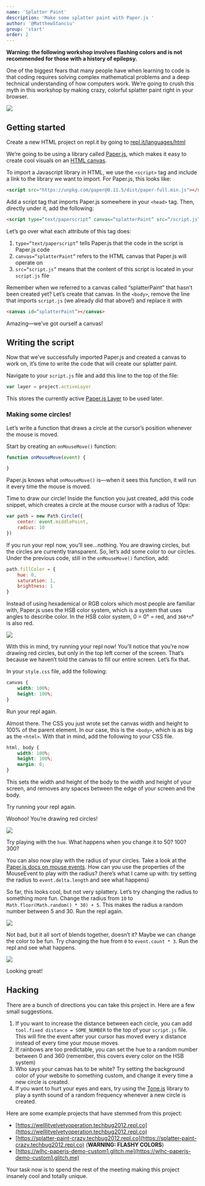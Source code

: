 ```yaml
---
name: 'Splatter Paint'
description: 'Make some splatter paint with Paper.js '
author: '@MatthewStanciu'
group: 'start'
order: 2
---
```


**Warning: the following workshop involves flashing colors and is not recommended for those with a history of epilepsy.**

One of the biggest fears that many people have when learning to code is that coding requires solving complex mathematical problems and a deep technical understanding of how computers work. We’re going to crush this myth in this workshop by making crazy, colorful splatter paint right in your browser.

![](img/demo.PNG)

## Getting started
Create a new HTML project on repl.it by going to [repl.it/languages/html](https://repl.it/languages/html)

We’re going to be using a library called [Paper.js](http://paperjs.org), which makes it easy to create cool visuals on an [HTML canvas](https://www.w3schools.com/html/html5_canvas.asp).

To import a Javascript library in HTML, we use the `<script>` tag and include a link to the library we want to import. For Paper.js, this looks like:

```html
<script src="https://unpkg.com/paper@0.11.5/dist/paper-full.min.js"></script>
```

Add a script tag that imports Paper.js somewhere in your `<head>` tag. Then, directly under it, add the following:

```html
<script type=“text/paperscript” canvas=“splatterPaint” src=“/script.js”></script>
```

Let’s go over what each attribute of this tag does:

1. `type=“text/paperscript”` tells Paper.js that the code in the script is Paper.js code
2. `canvas=“splatterPaint”` refers to the HTML canvas that Paper.js will operate on
3. `src=“script.js”` means that the content of this script is located in your `script.js` file

Remember when we referred to a canvas called “splatterPaint” that hasn’t been created yet? Let’s create that canvas. In the `<body>`, remove the line that imports `script.js` (we already did that above!) and replace it with

```html
<canvas id=“splatterPaint”></canvas>
```

Amazing—we’ve got ourself a canvas!

## Writing the script
Now that we’ve successfully imported Paper.js and created a canvas to work on, it’s time to write the code that will create our splatter paint.

Navigate to your `script.js` file and add this line to the top of the file:

```js
var layer = project.activeLayer
```

This stores the currently active [Paper.js Layer](https://paperjs.org/reference/layer) to be used later.

### Making some circles!
Let’s write a function that draws a circle at the cursor’s position whenever the mouse is moved.

Start by creating an `onMouseMove()` function:

```js
function onMouseMove(event) {

}
```

Paper.js knows what `onMouseMove()` is—when it sees this function, it will run it every time the mouse is moved.

Time to draw our circle! Inside the function you just created, add this code snippet, which creates a circle at the mouse cursor with a radius of 10px:

```js
var path = new Path.Circle({
	center: event.middlePoint,
	radius: 10
})
```

If you run your repl now, you’ll see...nothing. You are drawing circles, but the circles are currently transparent. So, let’s add some color to our circles. Under the previous code, still in the `onMouseMove()` function, add:

```js
path.fillColor = {
	hue: 0,
	saturation: 1,
	brightness: 1
}
```

Instead of using hexademical or RGB colors which most people are familiar with, Paper.js uses the HSB color system, which is a system that uses angles to describe color. In the HSB color system, 0 = 0° = red, and `360*n`° is also red.

![](img/hsb-color-wheel.PNG)

With this in mind, try running your repl now! You’ll notice that you’re now drawing red circles, but only in the top left corner of the screen. That’s because we haven’t told the canvas to fill our entire screen. Let’s fix that.

In your `style.css` file, add the following:

```css
canvas {
	width: 100%;
	height: 100%;
}
```

Run your repl again.

Almost there. The CSS you just wrote set the canvas width and height to 100% of the parent element. In our case, this is the `<body>`, which is as big as the `<html>`. With that in mind, add the following to your CSS file.

```css
html, body {
	width: 100%;
	height: 100%;
	margin: 0;
}
```

This sets the width and height of the body to the width and height of your screen, and removes any spaces between the edge of your screen and the body.

Try running your repl again.

Woohoo! You’re drawing red circles!

![](img/red-circles.PNG)

Try playing with the `hue`. What happens when you change it to 50? 100? 300?

You can also now play with the radius of your circles. Take a look at the [Paper.js docs on mouse events](https://paperjs.org/reference/mouseevent/). How can you use the properties of the MouseEvent to play with the radius? (here’s what I came up with: try setting the radius to `event.delta.length` and see what happens)

So far, this looks cool, but not very splattery. Let’s try changing the radius to something more fun. Change the radius from `10` to `Math.floor(Math.random() * 30) + 5`. This makes the radius a random number between 5 and 30. Run the repl again.

![](img/random-radius.PNG)

Not bad, but it all sort of blends together, doesn’t it? Maybe we can change the color to be fun. Try changing the hue from `0` to `event.count * 3`. Run the repl and see what happens.

![](img/rainbow-colors.PNG)

Looking great!

## Hacking
There are a bunch of directions you can take this project in. Here are a few small suggestions.

1. If you want to increase the distance between each circle, you can add `tool.fixed distance = SOME_NUMBER` to the top of your `script.js` file. This will fire the event after your cursor has moved every x distance instead of every time your mouse moves.
2. If rainbows are too predictable, you can set the hue to a random number between 0 and 360 (remember, this covers every color on the HSB system)
3. Who says your canvas has to be white? Try setting the background color of your website to something custom, and change it every time a new circle is created.
4. If you want to hurt your eyes and ears, try using the [Tone.js](https://tonejs.github.io) library to play a synth sound of a random frequency whenever a new circle is created.

Here are some example projects that have stemmed from this project:

- [https://welllitvelvetyoperation.techbug2012.repl.co](https://welllitvelvetyoperation.techbug2012.repl.co)
- [https://splatter-paint-crazy.techbug2012.repl.co](https://splatter-paint-crazy.techbug2012.repl.co) (**WARNING: FLASHY COLORS**)
- [https://wlhc-paperjs-demo-custom1.glitch.me](https://wlhc-paperjs-demo-custom1.glitch.me)

Your task now is to spend the rest of the meeting making this project insanely cool and totally unique.